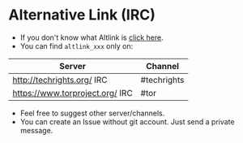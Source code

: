 # Alternative Link (IRC)


- If you don't know what Altlink is [click here](service.altlink.md).
- You can find `altlink_xxx` only on:


| Server | Channel |
| -- | -- |
| http://techrights.org/ IRC | #techrights |
| https://www.torproject.org/ IRC | #tor |


- Feel free to suggest other server/channels.
- You can create an Issue without git account. Just send a private message.

